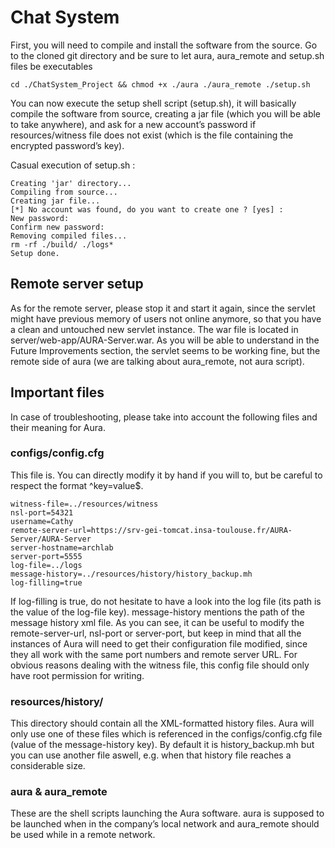 # Chat System

First, you will need to compile and install the software from the source. Go to the cloned git directory and be sure to let aura, aura_remote and setup.sh files be executables

```
cd ./ChatSystem_Project && chmod +x ./aura ./aura_remote ./setup.sh
```

You can now execute the setup shell script (setup.sh), it will basically compile the software from source, creating a jar file (which you will be able to take anywhere), and ask for a new account’s password if resources/witness file does not exist (which is the file containing the encrypted password’s key).

Casual execution of setup.sh :

```
Creating 'jar' directory...
Compiling from source...
Creating jar file...
[*] No account was found, do you want to create one ? [yes] : 
New password:
Confirm new password:
Removing compiled files...
rm -rf ./build/ ./logs*
Setup done.
```


## Remote server setup

As for the remote server, please stop it and start it again, since the servlet might have previous memory of users not online anymore, so that you have a clean and untouched new servlet instance. The war file is located in server/web-app/AURA-Server.war.
As you will be able to understand in the Future Improvements section, the servlet seems to be working fine, but the remote side of aura (we are talking about aura_remote, not aura script).


## Important files

In case of troubleshooting, please take into account the following files and their meaning for Aura.

### configs/config.cfg ###

This file is. You can directly modify it by hand if you will to, but be careful to respect the format ^key=value$.

```
witness-file=../resources/witness
nsl-port=54321
username=Cathy
remote-server-url=https://srv-gei-tomcat.insa-toulouse.fr/AURA-Server/AURA-Server
server-hostname=archlab
server-port=5555
log-file=../logs
message-history=../resources/history/history_backup.mh
log-filling=true
```

If log-filling is true, do not hesitate to have a look into the log file (its path is the value of the log-file key). message-history mentions the path of the message history xml file. As you can see, it can be useful to modify the remote-server-url, nsl-port or server-port, but keep in mind that all the instances of Aura will need to get their configuration file modified, since they all work with the same port numbers and remote server URL. For obvious reasons dealing with the witness file, this config file should only have root permission for writing.

### resources/history/ ###

This directory should contain all the XML-formatted history files. Aura will only use one of these files which is referenced in the configs/config.cfg file (value of the message-history key). By default it is history_backup.mh but you can use another file aswell, e.g. when that history file reaches a considerable size.

### aura & aura_remote ###

These are the shell scripts launching the Aura software. aura is supposed to be launched when in the company’s local network and aura_remote should be used while in a remote network.

